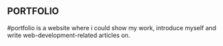 ## PORTFOLIO
#portfolio is a website where i could show my work, introduce myself and write web-development-related articles on. 